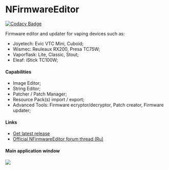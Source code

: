 # NFirmwareEditor

[![Codacy Badge](https://api.codacy.com/project/badge/Grade/372ece1a1e5a4e52a1ad7db7af460081)](https://www.codacy.com/app/PartTimeLegend/NFirmwareEditor?utm_source=github.com&utm_medium=referral&utm_content=PartTimeLegend/NFirmwareEditor&utm_campaign=badger)

Firmware editor and updater for vaping devices such as:

* Joyetech: Evic VTC Mini, Cuboid;
* Wismec: Reuleaux RX200, Presa TC75W;
* Vaporflask: Lite, Classic, Stout;
* Eleaf: iStick TC100W;

#### Сapabilities
* Image Editor;
* String Editor;
* Patcher / Patch Manager;
* Resource Pack(s) import / export;
* Advanced Tools: Firmware ecryptor/decryptor, Patch creator, Firmware updater;

#### Links
* [Get latest release](https://github.com/TBXin/NFirmwareEditor/releases)
* [Official NFirmwareEditor forum thread (Ru)](http://www.ecigtalk.ru/forum/f16/t101098.html)

#### Main application window
![](http://i.imgur.com/uNf6u1v.png)
